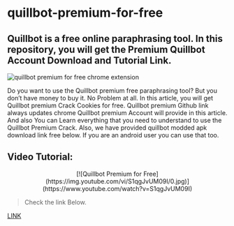  # quillbot-premium-for-free
## Quillbot is a free online paraphrasing tool. In this repository, you will get the Premium Quillbot Account Download and Tutorial Link. 

![quillbot premium for free chrome extension](https://blogger.googleusercontent.com/img/b/R29vZ2xl/AVvXsEgx-x8RUh94Qi-Rm1wY3w3AgoSzWumOr1dW4PrEOjJV0RbMj4hedq0dTNam0JF67idWttutnt-f3WeWFrG4qtoCoLqxruWb_j8WVABRkNtw73KiT3iVbr2UOxX12ILghXTIse5Er6zH0bi9luzR_Ez-q4IyeyWD0OhCnG-HDWu7m14yK-avZ3UJlsiP2A/w640-h309/quillbot-premium-crack-free-cookies-lifetime-teamhexnode.jpg)

Do you want to use the Quillbot premium free paraphrasing tool? But you don’t have money to buy it. No Problem at all. In this article, you will get Quillbot premium Crack Cookies for free. Quillbot premium Github link always updates chrome Quillbot premium Account will provide in this article. And also You can Learn everything that you need to understand to use the Quillbot Premium Crack. Also, we have provided quillbot modded apk download link free below. If you are an android user you can use that too.

## Video Tutorial:

<p align="center">
[![Quillbot Premium for Free](https://img.youtube.com/vi/S1qgJvUM09I/0.jpg)](https://www.youtube.com/watch?v=S1qgJvUM09I)
</p> 

>Check the link Below.

[LINK](https://github.com/blueagler/QuillBot-Premium-Crack/releases)